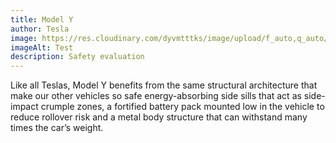 ```yaml
---
title: Model Y
author: Tesla
image: https://res.cloudinary.com/dyvmtttks/image/upload/f_auto,q_auto/v1654871822/model_y_wdkx52.avif
imageAlt: Test
description: Safety evaluation
---
```


Like all Teslas, Model Y benefits from the same structural
architecture that make our other vehicles so safe energy-absorbing
side sills that act as side-impact crumple zones, a fortified battery
pack mounted low in the vehicle to reduce rollover risk and a metal
body structure that can withstand many times the car’s weight.
